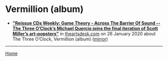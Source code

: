 # Vermillion (album)

 - [**"Reissue CDs Weekly: Game Theory - Across The Barrier Of Sound -- The Three O’Clock’s Michael Quercio joins the final iteration of Scott Miller’s art-popsters"**](https://theartsdesk.com/new-music/reissue-cds-weekly-game-theory-across-barrier-sound) in [theartsdesk.com](https://theartsdesk.com/) on 26 January 2020 about The Three O’Clock, Vermillion (album) ([mirror](https://web.archive.org/web/*/https://theartsdesk.com/new-music/reissue-cds-weekly-game-theory-across-barrier-sound))

----

[Home](../)
